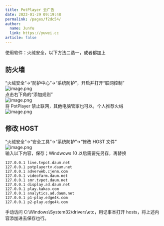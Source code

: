 ```yaml
---
title: PotPlayer 去广告
date: 2023-01-29 09:19:48
permalink: /pages/f2dc54/
author: 
  name: JunYu
  link: https://yuwei.cc
article: false
---
```

使用软件：火绒安全，以下方法二选一，或者都加上
## 防火墙
“火绒安全”->“防护中心”->“系统防护”，开启并打开“联网控制”  
![image.png](https://f.pz.al/pzal/2023/01/29/471b7bbe952cf.png)  
点击右下角的“添加规则”  
![image.png](https://f.pz.al/pzal/2023/01/29/8627ac2330a56.png)  
将 PotPlayer 禁止联网，其他电脑管家也可以，个人推荐火绒  
![image.png](https://f.pz.al/pzal/2023/01/29/bb24fc77c9c95.png)
## 修改 HOST
“火绒安全”->“安全工具”->“系统防护”->“修改 HOST 文件”  
![image.png](https://f.pz.al/pzal/2023/01/29/4392902bb28c5.png)  
输入以下内容，保存；Windwows 10 以后需要先另存，再替换
```basic
127.0.0.1 live.tvpot.daum.net
127.0.0.1 potplayertv.daum.net
127.0.0.1 adverweb.cjenm.com
127.0.0.1 videofarm.daum.net
127.0.0.1 smr.tvpot.daum.net
127.0.0.1 display.ad.daum.net
127.0.0.1 play.kakao.com
127.0.0.1 analytics.ad.daum.net
127.0.0.1 p1-play.edge4k.com
127.0.0.1 p2-play.edge4k.com
```
手动访问 C:\Windows\System32\drivers\etc，用记事本打开 hosts，将上述内容添加进去保存也行。